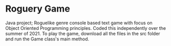 # Roguery Game
Java project; Roguelike genre console based text game with focus on Object Oriented Programming principles. 
Coded this independently over the summer of 2021.
To play the game, download all the files in the src folder and run the Game class's main method.
